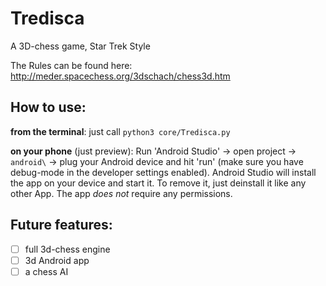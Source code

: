 # Tredisca
A 3D-chess game, Star Trek Style

The Rules can be found here:
http://meder.spacechess.org/3dschach/chess3d.htm

## How to use:
**from the terminal**:
just call `python3 core/Tredisca.py`

**on your phone** (just preview):
Run 'Android Studio' -> open project -> `android\` -> plug your Android device and hit 'run' (make sure you have debug-mode in the developer settings enabled).
Android Studio will install the app on your device and start it. To remove it, just deinstall it like any other App.
The app *does not* require any permissions.

## Future features:
- [ ] full 3d-chess engine
- [ ] 3d Android app
- [ ] a chess AI